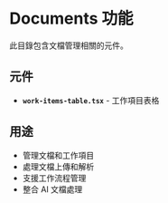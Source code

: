 # Documents 功能

此目錄包含文檔管理相關的元件。

## 元件

- **`work-items-table.tsx`** - 工作項目表格

## 用途

- 管理文檔和工作項目
- 處理文檔上傳和解析
- 支援工作流程管理
- 整合 AI 文檔處理

